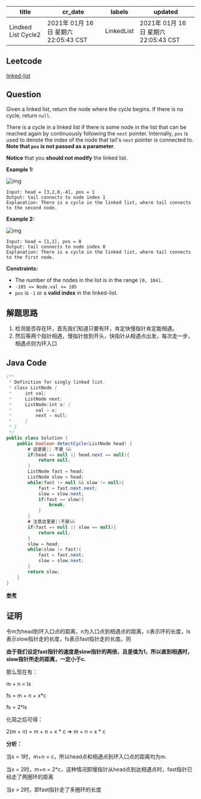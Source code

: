 

| title               | cr_date                              | labels     | updated                              |
| ------------------- | ------------------------------------ | ---------- | ------------------------------------ |
| Lindked List Cycle2 | 2021年 01月 16日 星期六 22:05:43 CST | LinkedList | 2021年 01月 16日 星期六 22:05:43 CST |

## Leetcode

[linked-list](https://leetcode.com/explore/learn/card/linked-list/214/two-pointer-technique/1214/)  

## Question

Given a linked list, return the node where the cycle begins. If there is no cycle, return `null`.

There is a cycle in a linked list if there is some node in the list that can be reached again by continuously following the `next` pointer. Internally, `pos` is used to denote the index of the node that tail's `next` pointer is connected to. **Note that `pos` is not passed as a parameter**.

**Notice** that you **should not modify** the linked list.

 

**Example 1:**

![img](https://assets.leetcode.com/uploads/2018/12/07/circularlinkedlist.png)

```
Input: head = [3,2,0,-4], pos = 1
Output: tail connects to node index 1
Explanation: There is a cycle in the linked list, where tail connects to the second node.
```

**Example 2:**

![img](https://assets.leetcode.com/uploads/2018/12/07/circularlinkedlist_test2.png)

```
Input: head = [1,2], pos = 0
Output: tail connects to node index 0
Explanation: There is a cycle in the linked list, where tail connects to the first node.
```

**Constraints:**

- The number of the nodes in the list is in the range `[0, 104]`.
- `-105 <= Node.val <= 105`
- `pos` is `-1` or a **valid index** in the linked-list.



## 解题思路

1. 检测是否存在环，首先我们知道只要有环，肯定快慢指针肯定能相遇。
2. 然后等两个指针相遇，慢指针放到开头，快指针从相遇点出发，每次走一步，相遇点则为环入口



## Java Code

```java
/**
 * Definition for singly-linked list.
 * class ListNode {
 *     int val;
 *     ListNode next;
 *     ListNode(int x) {
 *         val = x;
 *         next = null;
 *     }
 * }
 */
public class Solution {
    public boolean detectCycle(ListNode head) {
        # 这是是|| 不是 &&
        if(head == null || head.next == null){
            return null;
        }
        ListNode fast = head;
        ListNode slow = head;
        while(fast != null && slow != null){
            fast = fast.next.next;
            slow = slow.next;
            if(fast == slow){
                break;
            }
        }
        # 注意这里是||不是&&
        if(fast == null || slow == null){
            return null;
        }
        slow = head;
        while(slow != fast){
            fast = fast.next;
            slow = slow.next;
        }
        return slow;
    }
}
```

**[参考](https://leetcode-cn.com/problems/linked-list-cycle-lcci/solution/java-kuai-man-zhi-zhen-zhao-ru-kou-jie-dian-you-sh/)**

## 证明

令m为head到环入口点的距离，n为入口点到相遇点的距离，c表示环的长度，ls表示slow指针走的长度，fs表示fast指针走的长度。则

**由于我们设定fast指针的速度是slow指针的两倍，且差值为1，所以直到相遇时，slow指针所走的距离，一定小于c.**

那么现在有：

m + n = ls

fs = m + n + x*c

fs = 2*ls

化简之后可得：

2(m + n) = m + n + x * c => m + n = x * c

**分析：**

当x = 1时，m+n = c，所以head点和相遇点到环入口点的距离均为m.

当x = 2时，m+n = 2*c，这种情况即慢指针从head点到达相遇点时，fast指针已经走了两圈环的距离

当x > 2时，即fast指针走了多圈环的长度


